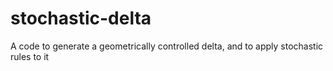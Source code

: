 # stochastic-delta
A code to generate a geometrically controlled delta, and to apply stochastic rules to it
